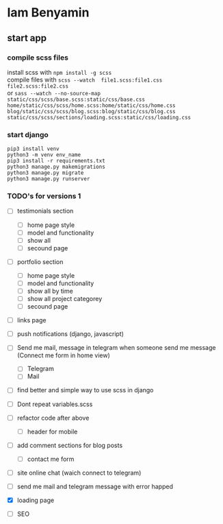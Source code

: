 # Iam Benyamin

## start app

### compile scss files

install scss with ``` npm install -g scss ```\
compile files with ``` scss --watch  file1.scss:file1.css file2.scss:file2.css ```\
or
``` sass --watch --no-source-map static/css/scss/base.scss:static/css/base.css home/static/css/scss/home.scss:home/static/css/home.css blog/static/css/scss/blog.scss:blog/static/css/blog.css static/css/scss/sections/loading.scss:static/css/loading.css ```

### start django

``` pip3 install venv ```\
``` python3 -m venv env_name ```\
``` pip3 install -r requirements.txt ```\
``` python3 manage.py makemigrations ```\
``` python3 manage.py migrate ```\
``` python3 manage.py runserver ```

### TODO's for versions 1

- [ ] testimonials section
    - [ ] home page style
    - [ ] model and functionality
    - [ ] show all
    - [ ] secound page
- [ ] portfolio section
    - [ ] home page style
    - [ ] model and functionality
    - [ ] show all by time
    - [ ] show all project categorey
    - [ ] secound page
- [ ] links page
- [ ] push notifications (django, javascript)
- [ ] Send me mail, message in telegram when someone send me message (Connect me form in home view)
    - [ ] Telegram
    - [ ] Mail
- [ ] find better and simple way to use scss in django
- [ ] Dont repeat variables.scss
- [ ] refactor code after above
    - [ ] header for mobile
- [ ] add comment sections for blog posts
    - [ ] contact me form
- [ ] site online chat (waich connect to telegram)
- [ ] send me mail and telegram message with error happed
- [X] loading page
- [ ] SEO


<!-- UI modeled on -->
<!-- https://demo.ayroui.com/templates/business-template/ -->
<!-- https://codesandbox.io/s/f78yv4?file=/index.html:231-358 -->
